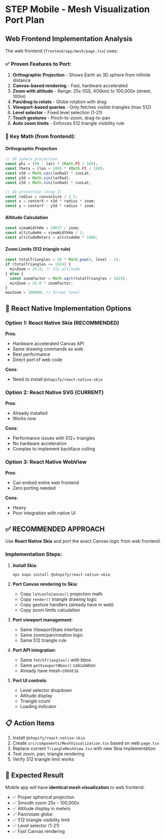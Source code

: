 # STEP Mobile - Mesh Visualization Port Plan

## Web Frontend Implementation Analysis

The web frontend (`frontend/app/mesh/page.tsx`) uses:

### ✅ **Proven Features to Port**:
1. **Orthographic Projection** - Shows Earth as 3D sphere from infinite distance
2. **Canvas-based rendering** - Fast, hardware accelerated
3. **Zoom with altitude** - Range: 25x (ISS, 400km) to 100,000x (street, 100m)
4. **Pan/drag to rotate** - Globe rotation with drag
5. **Viewport-based queries** - Only fetches visible triangles (max 512)
6. **Level selector** - Fixed level selection (1-21)
7. **Touch gestures** - Pinch-to-zoom, drag-to-pan
8. **Auto zoom limits** - Enforces 512 triangle visibility rule

### 📐 **Key Math (from frontend)**:

#### Orthographic Projection
```typescript
// 3D sphere projection
const phi = (90 - lat) * (Math.PI / 180);
const theta = (lon + 180) * (Math.PI / 180);
const x3d = Math.cos(lonRad) * cosLat;
const y3d = Math.sin(latRad);
const z3d = Math.sin(lonRad) * cosLat;

// 2D projection (drop Z)
const radius = canvasSize / 2.5;
const x = centerX + x3d * radius * zoom;
const y = centerY - y3d * radius * zoom;
```

#### Altitude Calculation
```typescript
const viewWidthKm = 20037 / zoom;
const altitudeKm = viewWidthKm / 2;
const altitudeMeters = altitudeKm * 1000;
```

#### Zoom Limits (512 triangle rule)
```typescript
const totalTriangles = 20 * Math.pow(4, level - 1);
if (totalTriangles <= 1024) {
  minZoom = 25.0; // ISS altitude
} else {
  const zoomFactor = Math.sqrt(totalTriangles / 1024);
  minZoom = 25.0 * zoomFactor;
}
maxZoom = 100000; // Street level
```

## 🚧 React Native Implementation Options

### Option 1: React Native Skia (RECOMMENDED)
**Pros**:
- Hardware accelerated Canvas API
- Same drawing commands as web
- Best performance
- Direct port of web code

**Cons**:
- Need to install `@shopify/react-native-skia`

### Option 2: React Native SVG (CURRENT)
**Pros**:
- Already installed
- Works now

**Cons**:
- Performance issues with 512+ triangles
- No hardware acceleration
- Complex to implement backface culling

### Option 3: React Native WebView
**Pros**:
- Can embed entire web frontend
- Zero porting needed

**Cons**:
- Heavy
- Poor integration with native UI

## ✅ RECOMMENDED APPROACH

Use **React Native Skia** and port the exact Canvas logic from web frontend.

### Implementation Steps:

1. **Install Skia**:
   ```bash
   npx expo install @shopify/react-native-skia
   ```

2. **Port Canvas rendering to Skia**:
   - Copy `latLonToCanvas()` projection math
   - Copy `render()` triangle drawing logic
   - Copy gesture handlers (already have in web)
   - Copy zoom limits calculation

3. **Port viewport management**:
   - Same ViewportState interface
   - Same zoom/pan/rotation logic
   - Same 512 triangle rule

4. **Port API integration**:
   - Same `fetchTriangles()` with bbox
   - Same `getViewportBbox()` calculation
   - Already have mesh-client.ts

5. **Port UI controls**:
   - Level selector dropdown
   - Altitude display
   - Triangle count
   - Loading indicator

## 📋 Action Items

1. Install `@shopify/react-native-skia`
2. Create `src/components/MeshVisualization.tsx` based on web `page.tsx`
3. Replace current `TriangleMeshView.tsx` with new Skia implementation
4. Test zoom, pan, triangle rendering
5. Verify 512 triangle limit works

## 🎯 Expected Result

Mobile app will have **identical mesh visualization** to web frontend:
- ✅ Proper spherical projection
- ✅ Smooth zoom 25x - 100,000x
- ✅ Altitude display in meters
- ✅ Pan/rotate globe
- ✅ 512 triangle visibility limit
- ✅ Level selector (1-21)
- ✅ Fast Canvas rendering

